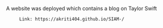 A website was deployed which contains a blog on Taylor Swift

         Link: https://akriti404.github.io/SIAM-/
